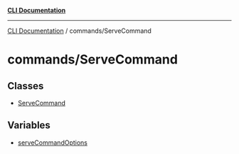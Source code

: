 [**CLI Documentation**](../../README.md)

***

[CLI Documentation](../../README.md) / commands/ServeCommand

# commands/ServeCommand

## Classes

- [ServeCommand](classes/ServeCommand.md)

## Variables

- [serveCommandOptions](variables/serveCommandOptions.md)
